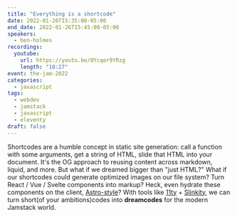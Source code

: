 ```yaml
---
title: "Everything is a shortcode"
date: 2022-01-26T15:35:00-05:00
end_date: 2022-01-26T15:45:00-05:00
speakers:
  - ben-holmes
recordings:
  youtube:
    url: https://youtu.be/0Ycqer9YRzg
    length: "10:27"
event: the-jam-2022
categories:
  - javascript
tags:
  - webdev
  - jamstack
  - javascript
  - eleventy
draft: false
---
```


Shortcodes are a humble concept in static site generation: call a function with some arguments, get a string of HTML, slide that HTML into your document. It's the OG approach to reusing content across markdown, liquid, and more. But what if we dreamed bigger than "just HTML?" What if our shortcodes could generate optimized images on our file system? Turn React / Vue / Svelte components into markup? Heck, even hydrate these components on the client, [Astro-style](https://docs.astro.build/en/core-concepts/component-hydration/)? With tools like [11ty](https://www.11ty.dev/) + [Slinkity](https://slinkity.dev/), we can turn short(of your ambitions)codes into **dreamcodes** for the modern Jamstack world.
